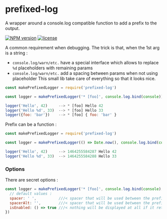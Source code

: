 # prefixed-log
A wrapper around a console.log compatible function to add a prefix to the output.

[![NPM version](https://badge.fury.io/js/prefixed-log.png)](http://badge.fury.io/js/prefixed-log)
[![license](http://img.shields.io/badge/license-public_domain-brightgreen.png)](http://unlicense.org/)

A common requirement when debugging. The trick is that, when the 1st arg is a string :
* `console.log/warn/etc.` have a special interface which allows to replace `%d` placeholders with remaining params
* `console.log/warn/etc.` add a spacing between params when not using placeholder
This small lib take care of everything so that it looks nice.

```js
const makePrefixedLogger = require('prefixed-log')

const logger = makePrefixedLogger('* [foo]', console.log.bind(console))

logger('Hello', 42)     --> * [foo] Hello 42
logger('Hello %d', 33)  --> * [foo] Hello 33
logger({foo: 'bar'})    --> * [foo] { foo: 'bar' }
```

Prefix can be a function :
```js
const makePrefixedLogger = require('prefixed-log')

const logger = makePrefixedLogger(() => Date.now(), console.log.bind(console))

logger('Hello', 42)     --> 1464255584287 Hello 42
logger('Hello %d', 33)  --> 1464255584288 Hello 33
```

### Options

There are secret options :

```js
const logger = makePrefixedLogger('* [foo]', console.log.bind(console), {
  // default values :
  spacer: ' ',          ///< spacer that will be used between the prefix and the 1st arg *if it is a string*
  spacerAlt: '',        ///< spacer that will be used between the prefix and the 1st arg *if it is NOT a string*
  isEnabled: () => true ///< nothing will be displayed at all if it returns false (useful for disabling debug)
})
```
